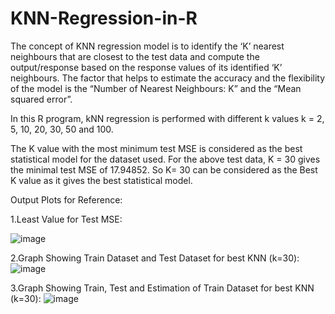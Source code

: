 # KNN-Regression-in-R

The concept of KNN regression model is to identify the ‘K’ nearest
neighbours that are closest to the test data  and compute the output/response   based on the response values of its identified
‘K’ neighbours. The factor that helps to estimate the accuracy and the
flexibility of the model is the “Number of Nearest Neighbours: K” and the “Mean
squared error”.

In this R program, kNN regression is performed with different k values k = 2, 5, 10, 20, 30, 50 and 100.

The K value with the most minimum test MSE is considered as the best statistical model for the dataset used. For the above test data, K = 30 gives the minimal test MSE of 17.94852. So K=  30 can be considered as the Best K value as it gives the best statistical model.


Output Plots for Reference:


1.Least Value for Test MSE:

![image](https://user-images.githubusercontent.com/68840596/120881458-4a71e580-c625-11eb-9256-1a14aa2db275.png)



2.Graph Showing Train Dataset and Test Dataset for best KNN (k=30):
![image](https://user-images.githubusercontent.com/68840596/120881330-5c06bd80-c624-11eb-92d5-f5ff83d22633.png)

3.Graph Showing Train, Test and Estimation of Train Dataset for best KNN (k=30):
![image](https://user-images.githubusercontent.com/68840596/120881364-a5570d00-c624-11eb-925e-10a520264197.png)
